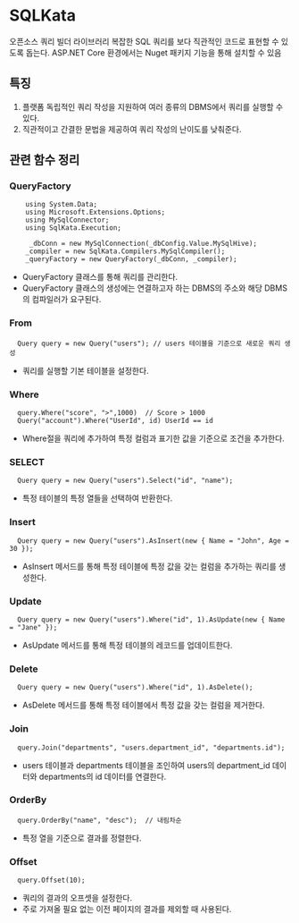 # SQLKata
  오픈소스 쿼리 빌더 라이브러리
  복잡한 SQL 쿼리를 보다 직관적인 코드로 표현할 수 있도록 돕는다.
  ASP.NET Core 환경에서는 Nuget 패키지 기능을 통해 설치할 수 있음

## 특징
  1. 플랫폼 독립적인 쿼리 작성을 지원하여 여러 종류의 DBMS에서 쿼리를 실행할 수 있다.
  2. 직관적이고 간결한 문법을 제공하여 쿼리 작성의 난이도를 낮춰준다.

## 관련 함수 정리
### QueryFactory 
``` example
    using System.Data;
    using Microsoft.Extensions.Options;
    using MySqlConnector;
    using SqlKata.Execution;

     _dbConn = new MySqlConnection(_dbConfig.Value.MySqlHive);
    _compiler = new SqlKata.Compilers.MySqlCompiler();
    _queryFactory = new QueryFactory(_dbConn, _compiler);
```
  - QueryFactory 클래스를 통해 쿼리를 관리한다.
  - QueryFactory 클래스의 생성에는 연결하고자 하는 DBMS의 주소와 해당 DBMS의 컴파일러가 요구된다.

### From
  ``` example
    Query query = new Query("users"); // users 테이블을 기준으로 새로운 쿼리 생성
  ```
  - 쿼리를 실행할 기본 테이블을 설정한다.
### Where
  ``` example
    query.Where("score", ">",1000)  // Score > 1000
    Query("account").Where("UserId", id) UserId == id
  ```
  - Where절을 쿼리에 추가하여 특정 컬럼과 표기한 값을 기준으로 조건을 추가한다.

### SELECT
  ``` example
    Query query = new Query("users").Select("id", "name");
  ```
  - 특정 테이블의 특정 열들을 선택하여 반환한다.

### Insert
  ``` example
    Query query = new Query("users").AsInsert(new { Name = "John", Age = 30 });
  ```
  - AsInsert 메서드를 통해 특정 테이블에 특정 값을 갖는 컬럼을 추가하는 쿼리를 생성한다.

### Update
  ``` example
    Query query = new Query("users").Where("id", 1).AsUpdate(new { Name = "Jane" });
  ```
  - AsUpdate 메서드를 통해 특정 테이블의 레코드를 업데이트한다.

### Delete
  ``` example
    Query query = new Query("users").Where("id", 1).AsDelete();
  ```
  - AsDelete 메서드를 통해 특정 테이블에서 특정 값을 갖는 컬럼을 제거한다.

### Join
  ``` example
    query.Join("departments", "users.department_id", "departments.id");
  ```
  - users 테이블과 departments 테이블을 조인하여 users의 department_id 데이터와 departments의 id 데이터를 연결한다.

### OrderBy
  ``` example
    query.OrderBy("name", "desc");  // 내림차순
  ```
  - 특정 열을 기준으로 결과를 정렬한다.

### Offset
  ``` example
    query.Offset(10);
  ```
  - 쿼리의 결과의 오프셋을 설정한다.
  - 주로 가져올 필요 없는 이전 페이지의 결과를 제외할 때 사용된다.


